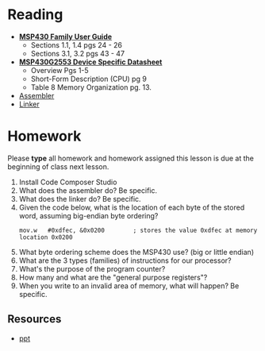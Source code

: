# Reading

- [**MSP430 Family User Guide**](datasheets/msp430_msp430x2xx_family_users_guide.pdf)
    - Sections 1.1, 1.4 pgs 24 - 26
    - Sections 3.1, 3.2 pgs 43 - 47
- [**MSP430G2553 Device Specific Datasheet**](datasheets/msp430g2x53_2x13_mixed_sig_mcu.pdf)
    - Overview Pgs 1-5
    - Short-Form Description (CPU) pg 9
    - Table 8 Memory Organization pg. 13.
- <a href="http://en.wikipedia.org/wiki/Assembler_(computing)#Assembler">Assembler</a>  
- <a href="https://en.wikipedia.org/wiki/Linker_(computing)">Linker</a>

# Homework

Please **type** all homework and homework assigned this lesson is due at the beginning of class next lesson.

1. Install Code Composer Studio
1. What does the assembler do? Be specific.
1. What does the linker do? Be specific.
1. Given the code below, what is the location of each byte of the stored word, assuming big-endian byte ordering?
	```
	mov.w   #0xdfec, &0x0200        ; stores the value 0xdfec at memory location 0x0200
	```
1. What byte ordering scheme does the MSP430 use? (big or little endian)
1. What are the 3 types (families) of instructions for our processor?
1. What's the purpose of the program counter?
1. How many and what are the "general purpose registers"?
1. When you write to an invalid area of memory, what will happen? Be specific.

## Resources

- [ppt](Lsn2.pptx)
